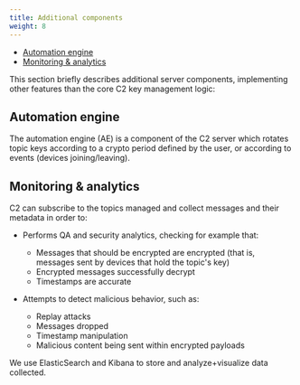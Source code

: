```yaml
---
title: Additional components
weight: 8
---
```


* [Automation engine](#automation-engine)
* [Monitoring &amp; analytics](#monitoring--analytics)

This section briefly describes additional server components, implementing other features than the core C2 key management logic:

## Automation engine

The automation engine (AE) is a component of the C2 server which rotates topic keys according to a crypto period defined by the user, or according to events (devices joining/leaving).

## Monitoring & analytics

C2 can subscribe to the topics managed and collect messages and their metadata in order to:

* Performs QA and security analytics, checking for example that:
    - Messages that should be encrypted are encrypted (that is, messages sent by devices that hold the topic's key)
    - Encrypted messages successfully decrypt
    - Timestamps are accurate

* Attempts to detect malicious behavior, such as:
    - Replay attacks
    - Messages dropped
    - Timestamp manipulation
    - Malicious content being sent within encrypted payloads

We use ElasticSearch and Kibana to store and analyze+visualize data collected.
